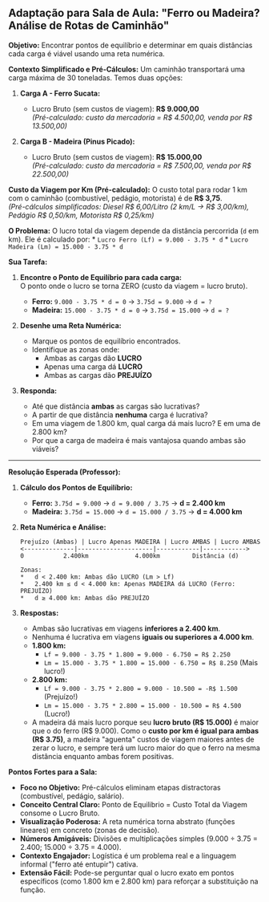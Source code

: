 ## Adaptação para Sala de Aula: "Ferro ou Madeira? Análise de Rotas de Caminhão"

**Objetivo:** Encontrar pontos de equilíbrio e determinar em quais distâncias cada carga é viável usando uma reta numérica.

**Contexto Simplificado e Pré-Cálculos:**
Um caminhão transportará uma carga máxima de 30 toneladas. Temos duas opções:

1.  **Carga A - Ferro Sucata:**
    *   Lucro Bruto (sem custos de viagem): **R$ 9.000,00**  
    *(Pré-calculado: custo da mercadoria = R$ 4.500,00, venda por R$ 13.500,00)*

2.  **Carga B - Madeira (Pinus Picado):**
    *   Lucro Bruto (sem custos de viagem): **R$ 15.000,00**  
    *(Pré-calculado: custo da mercadoria = R$ 7.500,00, venda por R$ 22.500,00)*

**Custo da Viagem por Km (Pré-calculado):**
O custo total para rodar 1 km com o caminhão (combustível, pedágio, motorista) é de **R$ 3,75**.  
*(Pré-cálculos simplificados: Diesel R$ 6,00/Litro (2 km/L → R$ 3,00/km), Pedágio R$ 0,50/km, Motorista R$ 0,25/km)*

**O Problema:**
O lucro total da viagem depende da distância percorrida (`d` em km). Ele é calculado por:
    *   `Lucro Ferro (Lf) = 9.000 - 3.75 * d`
    *   `Lucro Madeira (Lm) = 15.000 - 3.75 * d`

**Sua Tarefa:**

1.  **Encontre o Ponto de Equilíbrio para cada carga:**  
    O ponto onde o lucro se torna ZERO (custo da viagem = lucro bruto).  
    *   **Ferro:** `9.000 - 3.75 * d = 0` → `3.75d = 9.000` → `d = ?`
    *   **Madeira:** `15.000 - 3.75 * d = 0` → `3.75d = 15.000` → `d = ?`

2.  **Desenhe uma Reta Numérica:**  
    *   Marque os pontos de equilíbrio encontrados.
    *   Identifique as zonas onde:
        *   Ambas as cargas dão **LUCRO**
        *   Apenas uma carga dá **LUCRO**
        *   Ambas as cargas dão **PREJUÍZO**

3.  **Responda:**
    *   Até que distância **ambas** as cargas são lucrativas?
    *   A partir de que distância **nenhuma** carga é lucrativa?
    *   Em uma viagem de 1.800 km, qual carga dá mais lucro? E em uma de 2.800 km?
    *   Por que a carga de madeira é mais vantajosa quando ambas são viáveis?

---

**Resolução Esperada (Professor):**

1.  **Cálculo dos Pontos de Equilíbrio:**
    *   **Ferro:** `3.75d = 9.000` → `d = 9.000 / 3.75` → **d = 2.400 km**
    *   **Madeira:** `3.75d = 15.000` → `d = 15.000 / 3.75` → **d = 4.000 km**

2.  **Reta Numérica e Análise:**

    ```
    Prejuízo (Ambas) | Lucro Apenas MADEIRA | Lucro AMBAS | Lucro AMBAS
    <--------------|---------------------|------------|------------>
    0           2.400km             4.000km         Distância (d)

    Zonas:
    *   d < 2.400 km: Ambas dão LUCRO (Lm > Lf)
    *   2.400 km ≤ d < 4.000 km: Apenas MADEIRA dá LUCRO (Ferro: PREJUÍZO)
    *   d ≥ 4.000 km: Ambas dão PREJUÍZO
    ```

3.  **Respostas:**
    *   Ambas são lucrativas em viagens **inferiores a 2.400 km**.
    *   Nenhuma é lucrativa em viagens **iguais ou superiores a 4.000 km**.
    *   **1.800 km:**
        *   `Lf = 9.000 - 3.75 * 1.800 = 9.000 - 6.750 = R$ 2.250`
        *   `Lm = 15.000 - 3.75 * 1.800 = 15.000 - 6.750 = R$ 8.250` (Mais lucro!)
    *   **2.800 km:**
        *   `Lf = 9.000 - 3.75 * 2.800 = 9.000 - 10.500 = -R$ 1.500` (Prejuízo!)
        *   `Lm = 15.000 - 3.75 * 2.800 = 15.000 - 10.500 = R$ 4.500` (Lucro!)
    *   A madeira dá mais lucro porque seu **lucro bruto (R$ 15.000)** é maior que o do ferro (R$ 9.000). Como o **custo por km é igual para ambas (R$ 3.75)**, a madeira "aguenta" custos de viagem maiores antes de zerar o lucro, e sempre terá um lucro maior do que o ferro na mesma distância enquanto ambas forem positivas.

**Pontos Fortes para a Sala:**
*   **Foco no Objetivo:** Pré-cálculos eliminam etapas distractoras (combustível, pedágio, salário).
*   **Conceito Central Claro:** Ponto de Equilibrio = Custo Total da Viagem consome o Lucro Bruto.
*   **Visualização Poderosa:** A reta numérica torna abstrato (funções lineares) em concreto (zonas de decisão).
*   **Números Amigáveis:** Divisões e multiplicações simples (9.000 ÷ 3.75 = 2.400; 15.000 ÷ 3.75 = 4.000).
*   **Contexto Engajador:** Logística é um problema real e a linguagem informal ("ferro até entupir") cativa.
*   **Extensão Fácil:** Pode-se perguntar qual o lucro exato em pontos específicos (como 1.800 km e 2.800 km) para reforçar a substituição na função.